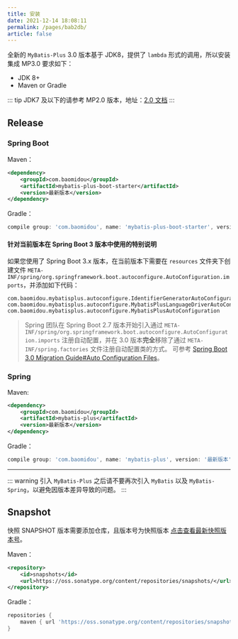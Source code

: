 ```yaml
---
title: 安装
date: 2021-12-14 18:08:11
permalink: /pages/bab2db/
article: false
---
```


全新的 `MyBatis-Plus` 3.0 版本基于 JDK8，提供了 `lambda` 形式的调用，所以安装集成 MP3.0 要求如下：

- JDK 8+
- Maven or Gradle

::: tip
JDK7 及以下的请参考 MP2.0 版本，地址：[2.0 文档](https://baomidou.gitee.io/mybatis-plus-doc/#/)
:::

## Release

### Spring Boot

Maven：

```xml
<dependency>
    <groupId>com.baomidou</groupId>
    <artifactId>mybatis-plus-boot-starter</artifactId>
    <version>最新版本</version>
</dependency>
```

Gradle：

```groovy
compile group: 'com.baomidou', name: 'mybatis-plus-boot-starter', version: '最新版本'
```

#### 针对当前版本在 Spring Boot 3 版本中使用的特别说明

如果您使用了 Spring Boot 3.x 版本，在当前版本下需要在 `resources` 文件夹下创建文件 `META-INF/spring/org.springframework.boot.autoconfigure.AutoConfiguration.imports`，并添加如下代码：
```plain
com.baomidou.mybatisplus.autoconfigure.IdentifierGeneratorAutoConfiguration
com.baomidou.mybatisplus.autoconfigure.MybatisPlusLanguageDriverAutoConfiguration
com.baomidou.mybatisplus.autoconfigure.MybatisPlusAutoConfiguration
```

> Spring 团队在 Spring Boot 2.7 版本开始引入通过 `META-INF/spring/org.springframework.boot.autoconfigure.AutoConfiguration.imports` 注册自动配置，并在 3.0 版本**完全**移除了通过 `META-INF/spring.factories` 文件注册自动配置类的方式。
> 可参考 [Spring Boot 3.0 Migration Guide#Auto Configuration Files](https://github.com/spring-projects/spring-boot/wiki/Spring-Boot-3.0-Migration-Guide#auto-configuration-files)。

### Spring

Maven:

```xml
<dependency>
    <groupId>com.baomidou</groupId>
    <artifactId>mybatis-plus</artifactId>
    <version>最新版本</version>
</dependency>
```

Gradle：

```groovy
compile group: 'com.baomidou', name: 'mybatis-plus', version: '最新版本'
```

---

::: warning
引入 `MyBatis-Plus` 之后请不要再次引入 `MyBatis` 以及 `MyBatis-Spring`，以避免因版本差异导致的问题。
:::

## Snapshot

快照 SNAPSHOT 版本需要添加仓库，且版本号为快照版本 [点击查看最新快照版本号](https://oss.sonatype.org/content/repositories/snapshots/com/baomidou/mybatis-plus-boot-starter/)。

Maven：

```xml
<repository>
    <id>snapshots</id>
    <url>https://oss.sonatype.org/content/repositories/snapshots/</url>
</repository>
```

Gradle：

```groovy
repositories {
    maven { url 'https://oss.sonatype.org/content/repositories/snapshots/' }
}
```
